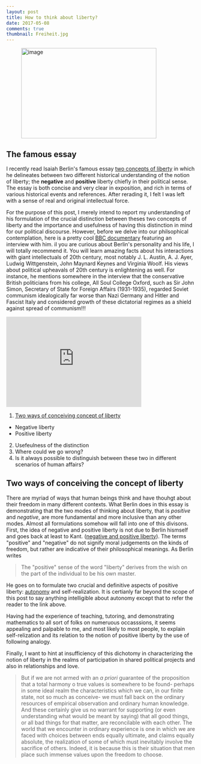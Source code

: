 ```yaml
---
layout: post
title: How to think about liberty?
date: 2017-05-08
comments: true
thumbnail: Freiheit.jpg
---
```


<figure>
	<img src="{{ site.baseurl }}/images/Freiheit.jpg" alt="image" width="360" height="240">	
</figure>



## The famous essay

I recently read Isaiah Berlin's famous essay [two concepts of liberty][1] in which he delineates between two different historical understanding of the notion of liberty; the __negative__  and __positive__ liberty chiefly in their political sense. The essay is both concise and very clear in exposition, and  rich in terms of various historical events and references. After rerading it, I felt I was left with a sense of real and original intellectual force. 


For the purpose of this post, I merely intend to report my understanding of his formulation of the crucial distinction between theses two concepts of liberty and the importance and usefulness of having this distinction in mind for our political discourse. However, before we delve into our philsophical contemplation, here is a pretty cool [BBC documentary][3] featuring an interview with him.  iI you are curious about Berlin's personality and his life, I will totally recommend it. You will learn amazing facts about his interactions with giant intellectuals of 20th century, most notably J. L. Austin, A. J. Ayer, Ludwig Wittgenstein, John Maynard Keynes and Virginia Woolf. His views about political upheavals of 20th century is enlightening as well. For instance, he mentions somewhere in the interview that the conservative British politicians from his college, All Soul College Oxford, such as Sir John Simon, Secretary of State for Foreign Affairs (1931-1935), regarded Soviet communism idealogically far worse than Nazi Germany and Hitler and Fascist Italy and considered growth of these dictatorial regimes as a shield against spread of communism!!! 


<iframe width="360" height="240" src="https://www.youtube.com/embed/zDAGngAc9_M" frameborder="0" allowfullscreen></iframe>



[//]: # (A good source for Berlin's podcasts: https://podcasts.ox.ac.uk/people/isaiah-berlin)




1. [Two ways of conceiving concept of liberty](#TwoWays) 
  * Negative liberty 
  * Positive liberty 
2. Usefeulness of the distinction
3. Where could we go wrong? 
4. Is it always possible to distinguish between these two in different scenarios of human affairs? 


## <a name="TwoWays"> </a> Two ways of conceiving the concept of liberty

There are myriad of ways that human beings think and have thouhgt about their freedom in many different contexts. What Berlin does in this essay is demonstrating that the two modes of thinking about liberty, that is *positive* and *negative*,  are more fundamental and more inclusive than any other modes. Almost all formulations somehow will fall into one of this divisons.
First, the idea of negative and positive liberty is not due to Berlin hismself and goes back at least to Kant. ([negative and positive liberty][2]). The terms "positive" and "negative" do not signify moral judgements on the kinds of freedom, but rather are indicative of their philosophical meanings. As Berlin writes 

> The "positive" sense of the word "liberty" derives from the wish on the part of the individual to be his own master. 

He goes on to formulate two crucial and definitive aspects of positive liberty: [autonomy][4] and self-realization. It is certianly far beyond the scope of this post to say anything intelligible about autonomy except that to refer the reader to the link above. 

Having had the experience of teaching, tutoring, and demonstrating mathematics to all sort of folks on numeruous occasssions, it seems appealing and palpable to me, and most likely to most people, to explain self-relization and its relation to the notion of positive liberty by the use of following analogy.   


Finally, I want to hint at insufficiency of this dichotomy in characterizing the notion of liberty in the realms of participation in shared political projects and also in relationships and love. 


[//]: # (Money: provider of a minimum freedom p.124 )



> But if we are not armed with an _a priori_ guarantee of the proposition that a total harmony o true values is somewhere to be found- perhaps in some ideal realm the characteristics which we can, in our finite state, not so much as conceive- we must fall back on the ordinary resources of empirical observation and ordinary human knowledge. And these certainly give us no warrant for supporting (or even understanding what would be meant by saying) that all good things, or all bad things for that matter, are reconcilable with each other. The world that we encounter in ordinary experience is one in which we are faced with choices between ends equally ultimate, and claims equally absolute, the realization of some of which must inevitably involve the sacrifice of others. Indeed, it is because this is their situation that men place such immense values upon the freedom to choose.     






[1]: https://en.wikipedia.org/wiki/Two_Concepts_of_Liberty
[2]: https://plato.stanford.edu/entries/liberty-positive-negative/
[3]: https://www.youtube.com/watch?v=zDAGngAc9_M
[4]: https://plato.stanford.edu/entries/autonomy-moral/
